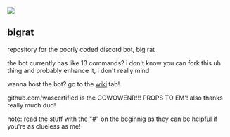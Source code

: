 ![](https://bigrat.monster/media/bigrat.jpg)
## bigrat
repository for the poorly coded discord bot, big rat

the bot currently has like 13 commands? i don't know
you can fork this uh thing and probably enhance it, i don't really mind

wanna host the bot? go to the [wiki](https://github.com/soswav/bigrat/wiki) tab!

github.com/wascertified is the COWOWENR!!! PROPS TO EM'! also thanks really much dud!

note: read the stuff with the "#" on the beginnig as they can be helpful if you're as clueless as me!
